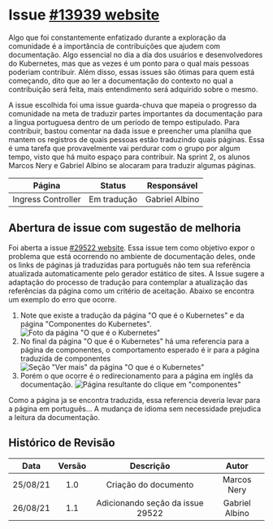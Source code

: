 # Issue [#13939 website](https://github.com/kubernetes/website/issues/13939)

Algo que foi constantemente enfatizado durante a exploração da comunidade é a importância de contribuições que ajudem com documentação. Algo essencial no dia a dia dos usuários e desenvolvedores do Kubernetes, mas que as vezes é um ponto para o qual mais pessoas poderiam contribuir.
Além disso, essas issues são ótimas para quem está começando, dito que ao ler a documentação do contexto no qual a contribuição será feita, mais entendimento será adquirido sobre o mesmo.

A issue escolhida foi uma issue guarda-chuva que mapeia o progresso da comunidade na meta de traduzir partes importantes da documentação para a lingua portuguesa dentro de um período de tempo estipulado. Para contribuir, bastou comentar na dada issue e preencher uma planilha que mantem os registros de quais pessoas estão traduzindo quais páginas. 
Essa é uma tarefa que provavelmente vai perdurar com o grupo por algum tempo, visto que há muito espaço para contribuir. Na sprint 2, os alunos Marcos Nery e Gabriel Albino se alocaram para traduzir algumas páginas.

|Página|Status|Responsável|
|:--:|:--:|:--:|
|Ingress Controller|Em tradução|Gabriel Albino|

## Abertura de issue com sugestão de melhoria
Foi aberta a issue [#29522 website](https://github.com/kubernetes/website/issues/29522).
Essa issue tem como objetivo expor o problema que está ocorrendo no ambiente de documentação deles, onde os links de páginas já traduzidas para português não tem sua referência atualizada automaticamente pelo gerador estático de sites. A Issue sugere a adaptação do processo de tradução para contemplar a atualização das referências da página como um critério de aceitação. Abaixo se encontra um exemplo do erro que ocorre.

1. Note que existe a tradução da página "O que é o Kubernetes" e da página "Componentes do Kubernetes".
![Foto da página "O que é o Kubernetes"](https://gces-kubernetes.github.io/Wiki/assets/sprint2/issue29522-1.png)
2. No final da página "O que é o Kubernetes" há uma referencia para a página de componentes, o comportamento esperado é ir para a página traduzida de componentes
![Seção "Ver mais" da página "O que é o Kubernetes"](https://gces-kubernetes.github.io/Wiki/assets/sprint2/issue29522-2.png)
3. Porém o que ocorre é o redirecionamento para a página em inglês da documentação.
![Página resultante do clique em "componentes"](https://gces-kubernetes.github.io/Wiki/assets/sprint2/issue29522-3.png)

Como a página ja se encontra traduzida, essa referencia deveria levar para a página em português... A mudança de idioma sem necessidade prejudica a leitura da documentação.


## Histórico de Revisão
|Data|Versão|Descrição|Autor|
|:--:|:--:|:--:|:--:|
|25/08/21|1.0|Criação do documento|Marcos Nery|
|26/08/21|1.1|Adicionando seção da issue 29522|Gabriel Albino|
